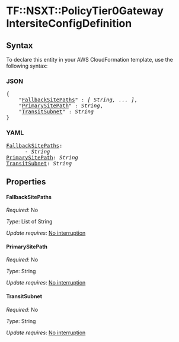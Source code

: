# TF::NSXT::PolicyTier0Gateway IntersiteConfigDefinition

## Syntax

To declare this entity in your AWS CloudFormation template, use the following syntax:

### JSON

<pre>
{
    "<a href="#fallbacksitepaths" title="FallbackSitePaths">FallbackSitePaths</a>" : <i>[ String, ... ]</i>,
    "<a href="#primarysitepath" title="PrimarySitePath">PrimarySitePath</a>" : <i>String</i>,
    "<a href="#transitsubnet" title="TransitSubnet">TransitSubnet</a>" : <i>String</i>
}
</pre>

### YAML

<pre>
<a href="#fallbacksitepaths" title="FallbackSitePaths">FallbackSitePaths</a>: <i>
      - String</i>
<a href="#primarysitepath" title="PrimarySitePath">PrimarySitePath</a>: <i>String</i>
<a href="#transitsubnet" title="TransitSubnet">TransitSubnet</a>: <i>String</i>
</pre>

## Properties

#### FallbackSitePaths

_Required_: No

_Type_: List of String

_Update requires_: [No interruption](https://docs.aws.amazon.com/AWSCloudFormation/latest/UserGuide/using-cfn-updating-stacks-update-behaviors.html#update-no-interrupt)

#### PrimarySitePath

_Required_: No

_Type_: String

_Update requires_: [No interruption](https://docs.aws.amazon.com/AWSCloudFormation/latest/UserGuide/using-cfn-updating-stacks-update-behaviors.html#update-no-interrupt)

#### TransitSubnet

_Required_: No

_Type_: String

_Update requires_: [No interruption](https://docs.aws.amazon.com/AWSCloudFormation/latest/UserGuide/using-cfn-updating-stacks-update-behaviors.html#update-no-interrupt)

